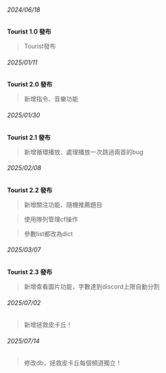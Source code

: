 

###### 2024/06/18
**Tourist 1.0 發布**
> Tourist發布


###### 2025/01/11
**Tourist 2.0 發布**
> 新增指令、音樂功能

###### 2025/01/30
**Tourist 2.1 發布**
> 新增循環播放、處理播放一次跳過兩首的bug

###### 2025/02/08
**Tourist 2.2 發布**
> 新增關注功能、隨機推薦題目

> 使用隊列管理cf操作

> 參數list都改為dict

###### 2025/03/07
**Tourist 2.3 發布**
> 新增查看圖片功能，字數達到discord上限自動分割

###### 2025/07/02
> 新增拯救皮卡丘！

###### 2025/07/14
> 修改db，拯救皮卡丘每個頻道獨立！